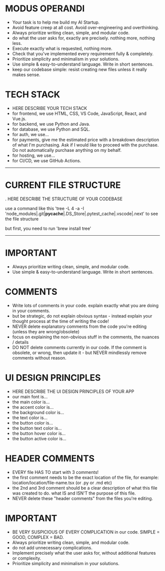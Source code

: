 # MODUS OPERANDI
- Your task is to help me build my AI Startup.
- Avoid feature creep at all cost. Avoid over-engineering and overthinking.
- Always prioritize writing clean, simple, and modular code.
- do what the user asks for, exactly are precisely. nothing more, nothing less.
- Execute exactly what is requested, nothing more.
- Check that you've implemented every requirement fully & completely.
- Prioritize simplicity and minimalism in your solutions.
- Use simple & easy-to-understand language. Write in short sentences.
- keep our codebase simple: resist creating new files unless it really makes sense.


# TECH STACK
- HERE DESCRIBE YOUR TECH STACK
- for frontend, we use HTML, CSS, VS Code, JavaScript, React, and Vue.js.
- for backend, we use Python and Java.
- for database, we use Python and SQL.
- for auth, we use...
- for payments, give me the estimated price with a breakdown description of what I'm purchasing. Ask if I would like to proceed with the purchase. Do not automatically purchase anything on my behalf.
- for hosting, we use...
- for CI/CD, we use GitHub Actions.


----

# CURRENT FILE STRUCTURE
.
HERE DESCRIBE THE STRUCTURE OF YOUR CODEBASE

use a command like this 'tree -L 4 -a -I 'node_modules|.git|__pycache__|.DS_Store|.pytest_cache|.vscode|.next' to see the file structure

but first, you need to run 'brew install tree'

----

# IMPORTANT
- Always prioritize writing clean, simple, and modular code.
- Use simple & easy-to-understand language. Write in short sentences.


# COMMENTS
- Write lots of comments in your code. explain exactly what you are doing in your comments.
- but be strategic, do not explain obvious syntax - instead explain your thought process at the time of writing the code!
- NEVER delete explanatory comments from the code you're editing (unless they are wrong/obsolete)
- focus on explaining the non-obvious stuff in the comments, the nuances / details
- DO NOT delete comments currently in our code. If the comment is obsolete, or wrong, then update it - but NEVER mindlessly remove comments without reason.


# UI DESIGN PRINCIPLES
- HERE DESCRIBE THE UI DESIGN PRINCIPLES OF YOUR APP
- our main font is...
- the main color is...
- the accent color is...
- the background color is...
- the text color is...
- the button color is...
- the button text color is...
- the button hover color is...
- the button active color is...


# HEADER COMMENTS
- EVERY file HAS TO start with 3 comments!
- the first comment needs to be the exact location of the file, for example: location/location/file-name.tsx (or .py or .md etc)
- the 2nd and 3rd comment should be a clear description of what this file was created to do. what IS and ISN'T the purpose of this file.
- NEVER delete these "header comments" from the files you're editing.


# IMPORTANT
- BE VERY SUSPICIOUS OF EVERY COMPLICATION in our code. SIMPLE = GOOD, COMPLEX = BAD.
- Always prioritize writing clean, simple, and modular code.
- do not add unnecessary complications.
- Implement precisely what the user asks for, without additional features or complexity.
- Prioritize simplicity and minimalism in your solutions.

